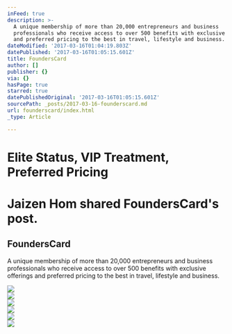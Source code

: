 ```yaml
---
inFeed: true
description: >-
  A unique membership of more than 20,000 entrepreneurs and business
  professionals who receive access to over 500 benefits with exclusive offerings
  and preferred pricing to the best in travel, lifestyle and business.
dateModified: '2017-03-16T01:04:19.803Z'
datePublished: '2017-03-16T01:05:15.601Z'
title: FoundersCard
author: []
publisher: {}
via: {}
hasPage: true
starred: true
datePublishedOriginal: '2017-03-16T01:05:15.601Z'
sourcePath: _posts/2017-03-16-founderscard.md
url: founderscard/index.html
_type: Article

---
```

# Elite Status, VIP Treatment, Preferred Pricing

# Jaizen Hom shared FoundersCard's post.

<article style=""><h1>FoundersCard</h1><p>A unique membership of more than 20,000 entrepreneurs and business professionals who receive access to over 500 benefits with exclusive offerings and preferred pricing to the best in travel, lifestyle and business.</p><img src="https://cdn-founderscard.netdna-ssl.com/assets/new/responsive_interested/img3-664c8186a341b15ca8a2929ab166ca5a48b4ef3e4a40856e37dd31d26e3e646a.jpg" /></article>

<article style=""><img src="https://scontent.xx.fbcdn.net/v/t1.0-1/p200x200/422561_10151135608705141_93071389_n.jpg?oh=a2b73daab98d7ddc2c046973d760f640&amp;oe=596387B2" /></article>

<article style=""><img src="https://external.xx.fbcdn.net/safe_image.php?d=AQCWMOS7KmVT-ZSh&amp;w=720&amp;h=720&amp;url=https%3A%2F%2Fscontent.xx.fbcdn.net%2Ft45.1600-4%2F11410142_6027630210781_1618399254_n.jpg&amp;cfs=1&amp;_nc_hash=AQBq0fh1X-gg4Qrd" /></article>

<article style=""><img src="https://external.xx.fbcdn.net/safe_image.php?d=AQB7UGwarsUb22Yc&amp;w=720&amp;h=720&amp;url=https%3A%2F%2Fscontent.xx.fbcdn.net%2Ft45.1600-4%2F12480959_6043243432781_1982927828_n.png&amp;cfs=1&amp;_nc_hash=AQDKHw_WOTG9AHm0" /></article>

<article style=""><img src="https://external.xx.fbcdn.net/safe_image.php?d=AQDpjF84aknqpoF4&amp;w=720&amp;h=720&amp;url=https%3A%2F%2Fscontent.xx.fbcdn.net%2Ft45.1600-4%2F12409000_6043374447981_909717787_n.png&amp;cfs=1&amp;_nc_hash=AQBbVnpeEK7F3paq" /></article>

<article style=""><img src="https://external.xx.fbcdn.net/safe_image.php?d=AQDvsp3HBmhmn4su&amp;w=720&amp;h=720&amp;url=https%3A%2F%2Fscontent.xx.fbcdn.net%2Ft45.1600-4%2F12726603_6043374489381_335952657_n.png&amp;cfs=1&amp;_nc_hash=AQDgmFdALrsnqA5H" /></article>
